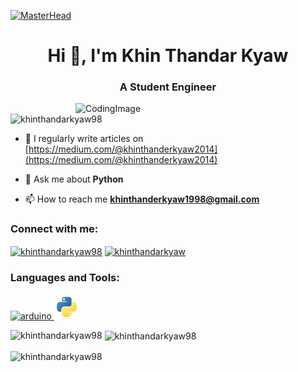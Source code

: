 [![MasterHead](https://i.pinimg.com/originals/40/31/ab/4031abad70acc46069766c4c7a228bef.gif)](https://khinthandarkyaw98.io)
<h1 align="center">Hi 👋, I'm Khin Thandar Kyaw</h1>
<h3 align="center">A Student Engineer</h3>
<img align="right" width="400" alt="CodingImage" src="https://i.pinimg.com/564x/cd/1c/d0/cd1cd02453b64b57cba613d92c287b7b.jpg">

<p align="left"> <img src="https://komarev.com/ghpvc/?username=khinthandarkyaw98&label=Profile%20views&color=0e75b6&style=flat" alt="khinthandarkyaw98" /> </p>

- 📝 I regularly write articles on [https://medium.com/@khinthanderkyaw2014](https://medium.com/@khinthanderkyaw2014)

- 💬 Ask me about **Python**

- 📫 How to reach me **khinthanderkyaw1998@gmail.com**

<h3 align="left">Connect with me:</h3>
<p align="left">
<a href="https://codepen.io/khinthandarkyaw98" target="blank"><img align="center" src="https://raw.githubusercontent.com/rahuldkjain/github-profile-readme-generator/master/src/images/icons/Social/codepen.svg" alt="khinthandarkyaw98" height="30" width="40" /></a>
<a href="https://kaggle.com/khinthandarkyaw" target="blank"><img align="center" src="https://raw.githubusercontent.com/rahuldkjain/github-profile-readme-generator/master/src/images/icons/Social/kaggle.svg" alt="khinthandarkyaw" height="30" width="40" /></a>
</p>

<h3 align="left">Languages and Tools:</h3>
<p align="left"> <a href="https://www.arduino.cc/" target="_blank" rel="noreferrer"> <img src="https://cdn.worldvectorlogo.com/logos/arduino-1.svg" alt="arduino" width="40" height="40"/> </a> <a href="https://www.python.org" target="_blank" rel="noreferrer"> <img src="https://raw.githubusercontent.com/devicons/devicon/master/icons/python/python-original.svg" alt="python" width="40" height="40"/> </a> </p>

<p><img align="left" src="https://github-readme-stats.vercel.app/api/top-langs?username=khinthandarkyaw98&show_icons=true&locale=en&layout=compact" alt="khinthandarkyaw98" /></p>

<p>&nbsp;<img align="center" src="https://github-readme-stats.vercel.app/api?username=khinthandarkyaw98&show_icons=true&locale=en" alt="khinthandarkyaw98" /></p>

<p><img align="center" src="https://github-readme-streak-stats.herokuapp.com/?user=khinthandarkyaw98&" alt="khinthandarkyaw98" /></p>
